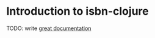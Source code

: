 # Introduction to isbn-clojure

TODO: write [great documentation](http://jacobian.org/writing/what-to-write/)
